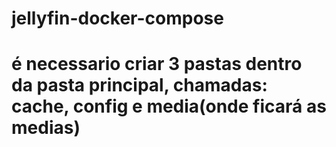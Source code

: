 # jellyfin-docker-compose
# é necessario criar 3 pastas dentro da pasta principal, chamadas: cache, config e media(onde ficará as medias)
